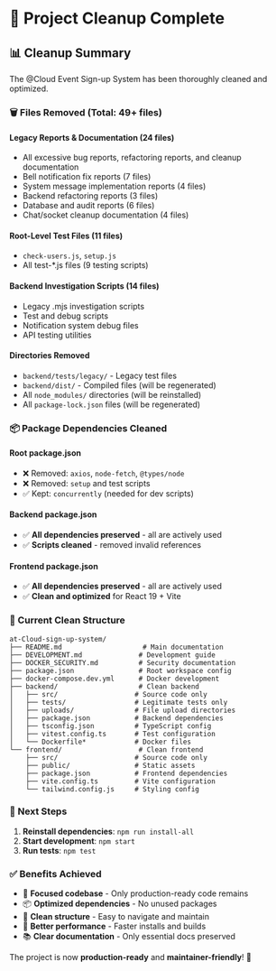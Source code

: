 # 🧹 Project Cleanup Complete

## 📊 **Cleanup Summary**

The @Cloud Event Sign-up System has been thoroughly cleaned and optimized.

### **🗑️ Files Removed (Total: 49+ files)**

#### **Legacy Reports & Documentation (24 files)**
- All excessive bug reports, refactoring reports, and cleanup documentation
- Bell notification fix reports (7 files)
- System message implementation reports (4 files)  
- Backend refactoring reports (3 files)
- Database and audit reports (6 files)
- Chat/socket cleanup documentation (4 files)

#### **Root-Level Test Files (11 files)**
- `check-users.js`, `setup.js`
- All test-*.js files (9 testing scripts)

#### **Backend Investigation Scripts (14 files)**
- Legacy .mjs investigation scripts
- Test and debug scripts  
- Notification system debug files
- API testing utilities

#### **Directories Removed**
- `backend/tests/legacy/` - Legacy test files
- `backend/dist/` - Compiled files (will be regenerated)
- All `node_modules/` directories (will be reinstalled)
- All `package-lock.json` files (will be regenerated)

### **📦 Package Dependencies Cleaned**

#### **Root package.json**
- ❌ Removed: `axios`, `node-fetch`, `@types/node`
- ❌ Removed: `setup` and test scripts
- ✅ Kept: `concurrently` (needed for dev scripts)

#### **Backend package.json**
- ✅ **All dependencies preserved** - all are actively used
- ✅ **Scripts cleaned** - removed invalid references

#### **Frontend package.json**  
- ✅ **All dependencies preserved** - all are actively used
- ✅ **Clean and optimized** for React 19 + Vite

### **📁 Current Clean Structure**

```
at-Cloud-sign-up-system/
├── README.md                    # Main documentation
├── DEVELOPMENT.md              # Development guide
├── DOCKER_SECURITY.md          # Security documentation  
├── package.json                # Root workspace config
├── docker-compose.dev.yml      # Docker development
├── backend/                    # Clean backend
│   ├── src/                   # Source code only
│   ├── tests/                 # Legitimate tests only
│   ├── uploads/               # File upload directories
│   ├── package.json           # Backend dependencies
│   ├── tsconfig.json          # TypeScript config
│   ├── vitest.config.ts       # Test configuration
│   └── Dockerfile*            # Docker files
└── frontend/                   # Clean frontend
    ├── src/                   # Source code only
    ├── public/                # Static assets
    ├── package.json           # Frontend dependencies
    ├── vite.config.ts         # Vite configuration
    └── tailwind.config.js     # Styling config
```

### **🚀 Next Steps**

1. **Reinstall dependencies**: `npm run install-all`
2. **Start development**: `npm start`
3. **Run tests**: `npm test`

### **✅ Benefits Achieved**

- 🎯 **Focused codebase** - Only production-ready code remains
- 📦 **Optimized dependencies** - No unused packages
- 🧹 **Clean structure** - Easy to navigate and maintain
- 🚀 **Better performance** - Faster installs and builds
- 📚 **Clear documentation** - Only essential docs preserved

The project is now **production-ready** and **maintainer-friendly**! 🎉
